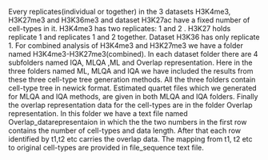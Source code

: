 Every replicates(individual or together) in the 3 datasets H3K4me3, H3K27me3 and H3K36me3 and dataset H3K27ac have a fixed number of cell-types in it. H3K4me3 has two replicates: 1 and 2 . H3K27 holds  replicate 1 and replicates 1 and 2 together. Dataset H3K36 has only replicate 1. For combined analysis of H3K4me3 and H3K27me3 we have a folder named H3K4me3-H3K27me3(combined). In each dataset folder there are 4 subfolders named IQA, MLQA ,ML and Overlap representation. Here in the three folders named ML, MLQA and IQA we have included the results from these three cell-type tree generation methods. All the three folders contain cell-type tree in newick format.  Estimated quartet files which we generated for MLQA and IQA methods, are given in both MLQA and IQA folders. Finally the overlap representation data for the cell-types are in the folder Overlap representation. In this folder we have a text file named Overlap_datarepresentaion in which the the two numbers in the first row contains the number of cell-types and data length. After that each row identified by t1,t2 etc carries the overlap data. The mapping from t1, t2 etc to original cell-types are provided in file_sequence text file.
